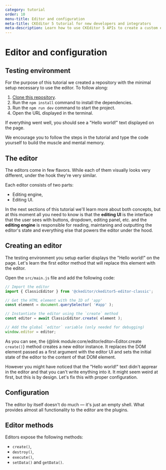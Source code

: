 ```yaml
---
category: tutorial
order: 10
menu-title: Editor and configuration
meta-title: CKEditor 5 tutorial for new developers and integrators
meta-description: Learn how to use CKEditor 5 APIs to create a custom editor plugin.
---
```


# Editor and configuration

## Testing environment

For the purpose of this tutorial we created a repository with the minimal setup necessary to use the editor. To follow along:

1. [Clone this repository](https://github.com/ckeditor/tutorial-setup).
2. Run the `npm install` command to install the dependencies.
3. Run the `npm run dev` command to start the project.
4. Open the URL displayed in the terminal.

If everything went well, you should see a "Hello world!" text displayed on the page.

We encourage you to follow the steps in the tutorial and type the code yourself to build the muscle and mental memory.

## The editor

The editors come in few flavors. While each of them visually looks very different, under the hook they're very similar.

Each editor consists of two parts:

* Editing engine,
* Editing UI.

In the next sections of this tutorial we'll learn more about both concepts, but at this moment all you need to know is that the **editing UI** is the interface that the user sees with buttons, dropdown, editing panel, etc. and the **editing engine** is responsible for reading, maintaning and outputting the editor's state and everything else that powers the editor under the hood.

## Creating an editor

The testing environment you setup earlier displays the "Hello world!" on the page. Let's learn the first editor method that will replace this element with the editor.

Open the `src/main.js` file and add the following code:

```js
// Import the editor
import { ClassicEditor } from '@ckeditor/ckeditor5-editor-classic';

// Get the HTML element with the ID of 'app'
const element = document.querySelector( '#app' );

// Instantiate the editor using the `create` method
const editor = await ClassicEditor.create( element );

// Add the global `editor` variable (only needed for debugging)
window.editor = editor;
```

As you can see, the {@link module:core/editor/editor~Editor.create `create()`} method creates a new editor instance. It replaces the DOM element passed as a first argument with the editor UI and sets the initial state of the editor to the content of that DOM element.

However you might have noticed that the "Hello world!" text didn't apprear in the editor and that you can't write enything into it. It might seem weird at first, but this is by design. Let's fix this with proper configuration.

## Configuration

The editor by itself doesn't do much — it's just an empty shell. What provides almost all functionality to the editor are the plugins.

## Editor methods

Editors expose the following methods:

* `create()`,
* `destroy()`,
* `execute()`,
* `setData()` and `getData()`.

